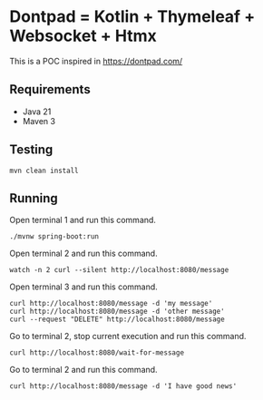 # Dontpad = Kotlin + Thymeleaf + Websocket + Htmx

This is a POC inspired in https://dontpad.com/

## Requirements
- Java 21
- Maven 3

## Testing

```shell
mvn clean install
```

## Running

Open terminal 1 and run this command.
```shell
./mvnw spring-boot:run
```

Open terminal 2 and run this command.
```shell
watch -n 2 curl --silent http://localhost:8080/message
```

Open terminal 3 and run this command.
```shell
curl http://localhost:8080/message -d 'my message'
curl http://localhost:8080/message -d 'other message'
curl --request "DELETE" http://localhost:8080/message
```

Go to terminal 2, stop current execution and run this command.
```shell
curl http://localhost:8080/wait-for-message
```

Go to terminal 2 and run this command.
```shell
curl http://localhost:8080/message -d 'I have good news'
```
